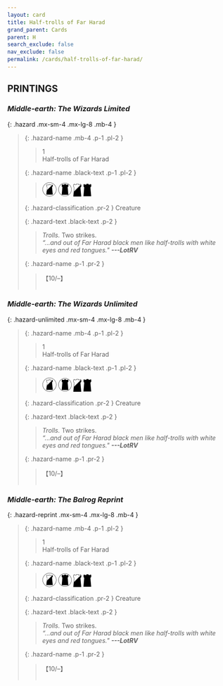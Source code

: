 ```yaml
---
layout: card
title: Half-trolls of Far Harad
grand_parent: Cards
parent: H
search_exclude: false
nav_exclude: false
permalink: /cards/half-trolls-of-far-harad/
---
```


## PRINTINGS


### _Middle-earth: The Wizards Limited_

{: .hazard .mx-sm-4 .mx-lg-8 .mb-4 }
> {: .hazard-name .mb-4 .p-1 .pl-2 }
> > <div class="hazard-mp">1</div>
> > <div class="card-name">Half-trolls of Far Harad</div>
>
> {: .hazard-name .black-text .p-1 .pl-2 }
> > ![](/assets/images/shadow-land.svg) ![](/assets/images/dark-domain.svg) ![](/assets/images/shadow-hold.svg) ![](/assets/images/dark-hold.svg)
>
> {: .hazard-classification .pr-2 }
> Creature
>
> {: .hazard-text .black-text .p-2 }
> > _Trolls._ Two strikes. <br>_“...and out of Far Harad black men like half-trolls with white eyes and red tongues."_ ***---&#65279;LotRV*** 
>
> {: .hazard-name .p-1 .pr-2 }
> > <div class="card-shield">【10/&ndash;】</div>
> > <div class="card-corruption">&nbsp;</div>

### _Middle-earth: The Wizards Unlimited_

{: .hazard-unlimited .mx-sm-4 .mx-lg-8 .mb-4 }
> {: .hazard-name .mb-4 .p-1 .pl-2 }
> > <div class="hazard-mp">1</div>
> > <div class="card-name">Half-trolls of Far Harad</div>
>
> {: .hazard-name .black-text .p-1 .pl-2 }
> > ![](/assets/images/shadow-land.svg) ![](/assets/images/dark-domain.svg) ![](/assets/images/shadow-hold.svg) ![](/assets/images/dark-hold.svg)
>
> {: .hazard-classification .pr-2 }
> Creature
>
> {: .hazard-text .black-text .p-2 }
> > _Trolls._ Two strikes. <br>_“...and out of Far Harad black men like half-trolls with white eyes and red tongues."_ ***---&#65279;LotRV*** 
>
> {: .hazard-name .p-1 .pr-2 }
> > <div class="card-shield">【10/&ndash;】</div>
> > <div class="card-corruption-white">&nbsp;</div>

### _Middle-earth: The Balrog Reprint_

{: .hazard-reprint .mx-sm-4 .mx-lg-8 .mb-4 }
> {: .hazard-name .mb-4 .p-1 .pl-2 }
> > <div class="hazard-mp">1</div>
> > <div class="card-name">Half-trolls of Far Harad</div>
>
> {: .hazard-name .black-text .p-1 .pl-2 }
> > ![](/assets/images/shadow-land.svg) ![](/assets/images/dark-domain.svg) ![](/assets/images/shadow-hold.svg) ![](/assets/images/dark-hold.svg)
>
> {: .hazard-classification .pr-2 }
> Creature
>
> {: .hazard-text .black-text .p-2 }
> > _Trolls._ Two strikes. <br>_“...and out of Far Harad black men like half-trolls with white eyes and red tongues."_ ***---&#65279;LotRV*** 
>
> {: .hazard-name .p-1 .pr-2 }
> > <div class="card-shield">【10/&ndash;】</div>
> > <div class="card-corruption-white">&nbsp;</div>
